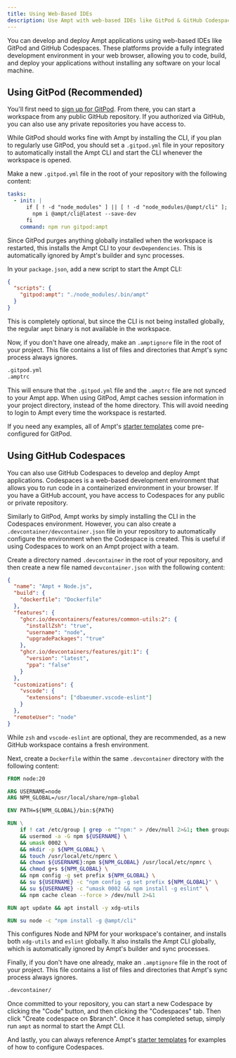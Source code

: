 ```yaml
---
title: Using Web-Based IDEs
description: Use Ampt with web-based IDEs like GitPod & GitHub Codespaces
---
```


You can develop and deploy Ampt applications using web-based IDEs like GitPod and GitHub Codespaces. These platforms provide a fully integrated development environment in your web browser, allowing you to code, build, and deploy your applications without installing any software on your local machine.

## Using GitPod (Recommended)

You'll first need to [sign up for GitPod](https://gitpod.io). From there, you can start a workspace from any public GitHub repository. If you authorized via GitHub, you can also use any private repositories you have access to.

While GitPod should works fine with Ampt by installing the CLI, if you plan to regularly use GitPod, you should set a `.gitpod.yml` file in your repository to automatically install the Ampt CLI and start the CLI whenever the workspace is opened.

Make a new `.gitpod.yml` file in the root of your repository with the following content:

```yml
tasks:
  - init: |
      if [ ! -d "node_modules" ] || [ ! -d "node_modules/@ampt/cli" ]; then
        npm i @ampt/cli@latest --save-dev
      fi
    command: npm run gitpod:ampt
```

Since GitPod purges anything globally installed when the workspace is restarted, this installs the Ampt CLI to your `devDependencies`. This is automatically ignored by Ampt's builder and sync processes.

In your `package.json`, add a new script to start the Ampt CLI:

```json
{
  "scripts": {
    "gitpod:ampt": "./node_modules/.bin/ampt"
  }
}
```

This is completely optional, but since the CLI is not being installed globally, the regular `ampt` binary is not available in the workspace.

Now, if you don't have one already, make an `.amptignore` file in the root of your project. This file contains a list of files and directories that Ampt's sync process always ignores.

```txt
.gitpod.yml
.amptrc
```

This will ensure that the `.gitpod.yml` file and the `.amptrc` file are not synced to your Ampt app. When using GitPod, Ampt caches session information in your project directory, instead of the home directory. This will avoid needing to login to Ampt every time the workspace is restarted.

If you need any examples, all of Ampt's [starter templates](https://github.com/ampt-templates) come pre-configured for GitPod.

## Using GitHub Codespaces

You can also use GitHub Codespaces to develop and deploy Ampt applications. Codespaces is a web-based development environment that allows you to run code in a containerized environment in your browser. If you have a GitHub account, you have access to Codespaces for any public or private repository.

Similarly to GitPod, Ampt works by simply installing the CLI in the Codespaces environment. However, you can also create a `.devcontainer/devcontainer.json` file in your repository to automatically configure the environment when the Codespace is created. This is useful if using Codespaces to work on an Ampt project with a team.

Create a directory named `.devcontainer` in the root of your repository, and then create a new file named `devcontainer.json` with the following content:

```json
{
  "name": "Ampt + Node.js",
  "build": {
    "dockerfile": "Dockerfile"
  },
  "features": {
    "ghcr.io/devcontainers/features/common-utils:2": {
      "installZsh": "true",
      "username": "node",
      "upgradePackages": "true"
    },
    "ghcr.io/devcontainers/features/git:1": {
      "version": "latest",
      "ppa": "false"
    }
  },
  "customizations": {
    "vscode": {
      "extensions": ["dbaeumer.vscode-eslint"]
    }
  },
  "remoteUser": "node"
}
```

While `zsh` and `vscode-eslint` are optional, they are recommended, as a new GitHub workspace contains a fresh environment.

Next, create a `Dockerfile` within the same `.devcontainer` directory with the following content:

```Dockerfile
FROM node:20

ARG USERNAME=node
ARG NPM_GLOBAL=/usr/local/share/npm-global

ENV PATH=${NPM_GLOBAL}/bin:${PATH}

RUN \
    if ! cat /etc/group | grep -e "^npm:" > /dev/null 2>&1; then groupadd -r npm; fi \
    && usermod -a -G npm ${USERNAME} \
    && umask 0002 \
    && mkdir -p ${NPM_GLOBAL} \
    && touch /usr/local/etc/npmrc \
    && chown ${USERNAME}:npm ${NPM_GLOBAL} /usr/local/etc/npmrc \
    && chmod g+s ${NPM_GLOBAL} \
    && npm config -g set prefix ${NPM_GLOBAL} \
    && su ${USERNAME} -c "npm config -g set prefix ${NPM_GLOBAL}" \
    && su ${USERNAME} -c "umask 0002 && npm install -g eslint" \
    && npm cache clean --force > /dev/null 2>&1

RUN apt update && apt install -y xdg-utils

RUN su node -c "npm install -g @ampt/cli"
```

This configures Node and NPM for your workspace's container, and installs both `xdg-utils` and `eslint` globally. It also installs the Ampt CLI globally, which is automatically ignored by Ampt's builder and sync processes.

Finally, if you don't have one already, make an `.amptignore` file in the root of your project. This file contains a list of files and directories that Ampt's sync process always ignores.

```txt
.devcontainer/
```

Once committed to your repository, you can start a new Codespace by clicking the "Code" button, and then clicking the "Codespaces" tab. Then click "Create codespace on $branch". Once it has completed setup, simply run `ampt` as normal to start the Ampt CLI.

And lastly, you can always reference Ampt's [starter templates](https://github.com/ampt-templates) for examples of how to configure Codespaces.

